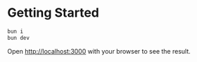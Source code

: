 # Getting Started

```bash
bun i
bun dev
```

Open [http://localhost:3000](http://localhost:3000) with your browser to see the result.

